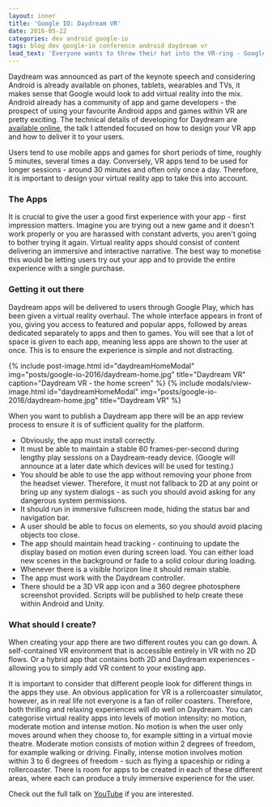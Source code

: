 ```yaml
---
layout: inner
title: 'Google IO: Daydream VR'
date: 2016-05-22
categories: dev android google-io
tags: blog dev google-io conference android daydream vr
lead_text: 'Everyone wants to throw their hat into the VR-ring - Google''s attempt brings it to the Android community. The platform promises high-quality virtual reality for Android phones and tablets. Find out what to create and how to get it into user''s hands.'
---
```


Daydream was announced as part of the keynote speech and considering Android is already available on phones, tablets, wearables and TVs, it makes sense that Google would look to add virtual reality into the mix. Android already has a community of app and game developers - the prospect of using your favourite Android apps and games within VR are pretty exciting. The technical details of developing for Daydream are [available online](https://vr.google.com/daydream/), the talk I attended focused on how to design your VR app and how to deliver it to your users.

Users tend to use mobile apps and games for short periods of time, roughly 5 minutes, several times a day. Conversely, VR apps tend to be used for longer sessions - around 30 minutes and often only once a day. Therefore, it is important to design your virtual reality app to take this into account.

### The Apps

It is crucial to give the user a good first experience with your app - first impression matters. Imagine you are trying out a new game and it doesn't work properly or you are harassed with constant adverts, you aren't going to bother trying it again. Virtual reality apps should consist of content delivering an immersive and interactive narrative. The best way to monetise this would be letting users try out your app and to provide the entire experience with a single purchase.

### Getting it out there

Daydream apps will be delivered to users through Google Play, which has been given a virtual reality overhaul. The whole interface appears in front of you, giving you access to featured and popular apps, followed by areas dedicated separately to apps and then to games. You will see that a lot of space is given to each app, meaning less apps are shown to the user at once. This is to ensure the experience is simple and not distracting.

{% include post-image.html
            id="daydreamHomeModal"
            img="posts/google-io-2016/daydream-home.jpg"
            title="Daydream VR"
            caption="Daydream VR - the home screen" %}
{% include modals/view-image.html
            id="daydreamHomeModal"
            img="posts/google-io-2016/daydream-home.jpg"
            title="Daydream VR" %}

When you want to publish a Daydream app there will be an app review process to ensure it is of sufficient quality for the platform.

- Obviously, the app must install correctly.
- It must be able to maintain a stable 60 frames-per-second during lengthy play sessions on a Daydream-ready device. (Google will announce at a later date which devices will be used for testing.)
- You should be able to use the app without removing your phone from the headset viewer. Therefore, it must not fallback to 2D at any point or bring up any system dialogs - as such you should avoid asking for any dangerous system permissions.
- It should run in immersive fullscreen mode, hiding the status bar and navigation bar.
- A user should be able to focus on elements, so you should avoid placing objects too close.
- The app should maintain head tracking - continuing to update the display based on motion even during screen load. You can either load new scenes in the background or fade to a solid colour during loading.
- Whenever there is a visible horizon line it should remain stable.
- The app must work with the Daydream controller.
- There should be a 3D VR app icon and a 360 degree photosphere screenshot provided. Scripts will be published to help create these within Android and Unity.

### What should I create?

When creating your app there are two different routes you can go down. A self-contained VR environment that is accessible entirely in VR with no 2D flows. Or a hybrid app that contains both 2D and Daydream experiences - allowing you to simply add VR content to your existing app.

It is important to consider that different people look for different things in the apps they use. An obvious application for VR is a rollercoaster simulator, however, as in real life not everyone is a fan of roller coasters. Therefore, both thrilling and relaxing experiences will do well on Daydream. You can categorise virtual reality apps into levels of motion intensity: no motion, moderate motion and intense motion. No motion is when the user only moves around when they choose to, for example sitting in a virtual movie theatre. Moderate motion consists of motion within 2 degrees of freedom, for example walking or driving. Finally, intense motion involves motion within 3 to 6 degrees of freedom - such as flying a spaceship or riding a rollercoaster. There is room for apps to be created in each of these different areas, where each can produce a truly immersive experience for the user.

Check out the full talk on [YouTube](https://www.youtube.com/watch?v=LutcJT1t9t0) if you are interested.

